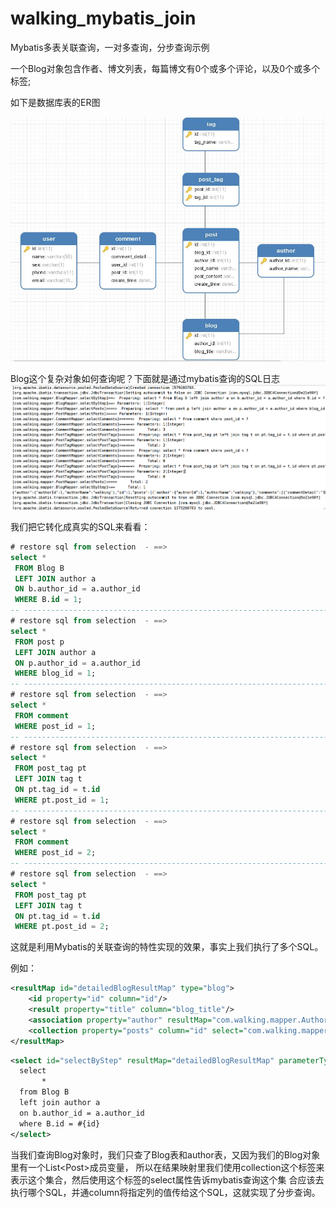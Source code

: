 # walking_mybatis_join
Mybatis多表关联查询，一对多查询，分步查询示例

一个Blog对象包含作者、博文列表，每篇博文有0个或多个评论，以及0个或多个标签;


如下是数据库表的ER图

![image](src/main/resources/img/ER.png)

Blog这个复杂对象如何查询呢？下面就是通过mybatis查询的SQL日志
![image](src/main/resources/img/console.png)

我们把它转化成真实的SQL来看看：
```sql
# restore sql from selection  - ==>
select *
 FROM Blog B
 LEFT JOIN author a
 ON b.author_id = a.author_id
 WHERE B.id = 1;
-- ---------------------------------------------------------------------------------------------------------------------
# restore sql from selection  - ==>
select *
 FROM post p
 LEFT JOIN author a
 ON p.author_id = a.author_id
 WHERE blog_id = 1;
-- ---------------------------------------------------------------------------------------------------------------------
# restore sql from selection  - ==>
select *
 FROM comment
 WHERE post_id = 1;
-- ---------------------------------------------------------------------------------------------------------------------
# restore sql from selection  - ==>
select *
 FROM post_tag pt
 LEFT JOIN tag t
 ON pt.tag_id = t.id
 WHERE pt.post_id = 1;
-- ---------------------------------------------------------------------------------------------------------------------
# restore sql from selection  - ==>
select *
 FROM comment
 WHERE post_id = 2;
-- ---------------------------------------------------------------------------------------------------------------------
# restore sql from selection  - ==>
select *
 FROM post_tag pt
 LEFT JOIN tag t
 ON pt.tag_id = t.id
 WHERE pt.post_id = 2;
```
这就是利用Mybatis的关联查询的特性实现的效果，事实上我们执行了多个SQL。

例如：
```xml
<resultMap id="detailedBlogResultMap" type="blog">
    <id property="id" column="id"/>
    <result property="title" column="blog_title"/>
    <association property="author" resultMap="com.walking.mapper.AuthorMapper.author"/>
    <collection property="posts" column="id" select="com.walking.mapper.PostMapper.selectPosts"/>
</resultMap>
```

```xml
<select id="selectByStep" resultMap="detailedBlogResultMap" parameterType="int">
  select
       *
  from Blog B
  left join author a
  on b.author_id = a.author_id
  where B.id = #{id}
</select>
```
当我们查询Blog对象时，我们只查了Blog表和author表，又因为我们的Blog对象里有一个List\<Post\>成员变量，
所以在结果映射里我们使用collection这个标签来表示这个集合，然后使用这个标签的select属性告诉mybatis查询这个集
合应该去执行哪个SQL，并通column将指定列的值传给这个SQL，这就实现了分步查询。
